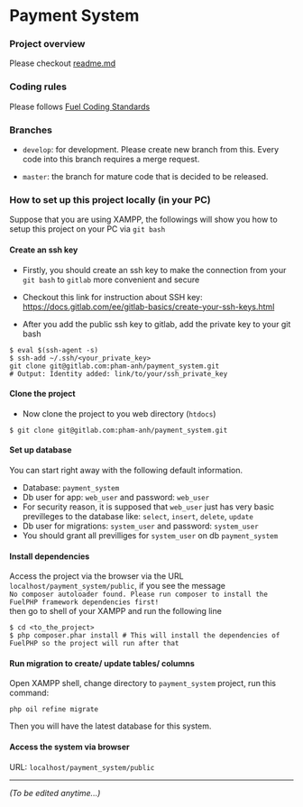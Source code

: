 # Payment System

### Project overview

Please checkout [readme.md](https://gitlab.com/pham-anh/payment_system/blob/develop/README.md)

### Coding rules

Please follows [Fuel Coding Standards](http://fuelphp.com/docs/general/coding_standards.html)

### Branches

* `develop`: for development. Please create new branch from this. Every code into this branch requires a merge request.

* `master`: the branch for mature code that is decided to be released.

### How to set up this project locally (in your PC)

Suppose that you are using XAMPP, the followings will show you how to setup this project on your PC via `git bash`

#### Create an ssh key

* Firstly, you should create an ssh key to make the connection from your `git bash` to `gitlab` more convenient and secure
 * Checkout this link for instruction about SSH key: https://docs.gitlab.com/ee/gitlab-basics/create-your-ssh-keys.html
          
* After you add the public ssh key to gitlab, add the private key to your git bash

```shell
$ eval $(ssh-agent -s)
$ ssh-add ~/.ssh/<your_private_key>
git clone git@gitlab.com:pham-anh/payment_system.git
# Output: Identity added: link/to/your/ssh_private_key
```

#### Clone the project

* Now clone the project to you web directory (`htdocs`)

```shell
$ git clone git@gitlab.com:pham-anh/payment_system.git
```

#### Set up database

You can start right away with the following default information.

* Database: `payment_system`
* Db user for app: `web_user` and password: `web_user`   
 * For security reason, it is supposed that `web_user` just has very basic previlleges to the database like: `select`, `insert`, `delete`, `update`
* Db user for migrations: `system_user` and password: `system_user`
 * You should grant all previlliges for `system_user` on db `payment_system`

#### Install dependencies

Access the project via the browser via the URL `localhost/payment_system/public`, if you see the message    
`No composer autoloader found. Please run composer to install the FuelPHP framework dependencies first!`    
then go to shell of your XAMPP and run the following line

```shell
$ cd <to_the_project>
$ php composer.phar install # This will install the dependencies of FuelPHP so the project will run after that
```

#### Run migration to create/ update tables/ columns

Open XAMPP shell, change directory to `payment_system` project, run this command:

```shell
php oil refine migrate
```

Then you will have the latest database for this system.

#### Access the system via browser

URL: `localhost/payment_system/public`

---

_(To be edited anytime...)_